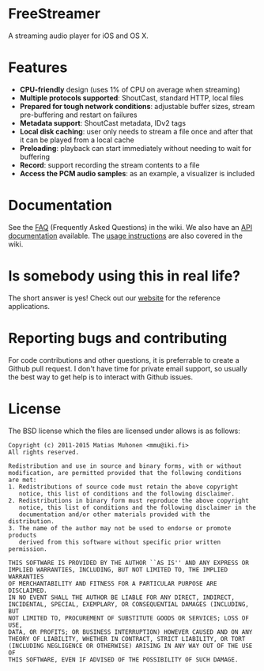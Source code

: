 FreeStreamer
====================

A streaming audio player for iOS and OS X.

Features
====================

- **CPU-friendly** design (uses 1% of CPU on average when streaming)
- **Multiple protocols supported**: ShoutCast, standard HTTP, local files
- **Prepared for tough network conditions**: adjustable buffer sizes, stream pre-buffering and restart on failures
- **Metadata support**: ShoutCast metadata, IDv2 tags
- **Local disk caching**: user only needs to stream a file once and after that it can be played from a local cache
- **Preloading**: playback can start immediately without needing to wait for buffering
- **Record**: support recording the stream contents to a file
- **Access the PCM audio samples**: as an example, a visualizer is included

Documentation
====================

See the [FAQ](https://github.com/muhku/FreeStreamer/wiki/FreeStreamer-FAQ) (Frequently Asked Questions) in the wiki. We also have an [API documentation](http://muhku.github.io/FreeStreamer/api/) available. The [usage instructions](https://github.com/muhku/FreeStreamer/wiki/Using-the-player-in-your-own-project) are also covered in the wiki.

Is somebody using this in real life?
====================

The short answer is yes! Check out our [website](http://muhku.github.io/FreeStreamer/) for the reference applications.

Reporting bugs and contributing
====================

For code contributions and other questions, it is preferrable to create a Github pull request. I don't have time for private email support, so usually the best way to get help is to interact with Github issues.

License
====================

The BSD license which the files are licensed under allows is as follows:

    Copyright (c) 2011-2015 Matias Muhonen <mmu@iki.fi>
    All rights reserved.

    Redistribution and use in source and binary forms, with or without
    modification, are permitted provided that the following conditions
    are met:
    1. Redistributions of source code must retain the above copyright
       notice, this list of conditions and the following disclaimer.
    2. Redistributions in binary form must reproduce the above copyright
       notice, this list of conditions and the following disclaimer in the
       documentation and/or other materials provided with the distribution.
    3. The name of the author may not be used to endorse or promote products
       derived from this software without specific prior written permission.

    THIS SOFTWARE IS PROVIDED BY THE AUTHOR ``AS IS'' AND ANY EXPRESS OR
    IMPLIED WARRANTIES, INCLUDING, BUT NOT LIMITED TO, THE IMPLIED WARRANTIES
    OF MERCHANTABILITY AND FITNESS FOR A PARTICULAR PURPOSE ARE DISCLAIMED.
    IN NO EVENT SHALL THE AUTHOR BE LIABLE FOR ANY DIRECT, INDIRECT,
    INCIDENTAL, SPECIAL, EXEMPLARY, OR CONSEQUENTIAL DAMAGES (INCLUDING, BUT
    NOT LIMITED TO, PROCUREMENT OF SUBSTITUTE GOODS OR SERVICES; LOSS OF USE,
    DATA, OR PROFITS; OR BUSINESS INTERRUPTION) HOWEVER CAUSED AND ON ANY
    THEORY OF LIABILITY, WHETHER IN CONTRACT, STRICT LIABILITY, OR TORT
    (INCLUDING NEGLIGENCE OR OTHERWISE) ARISING IN ANY WAY OUT OF THE USE OF
    THIS SOFTWARE, EVEN IF ADVISED OF THE POSSIBILITY OF SUCH DAMAGE.
